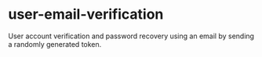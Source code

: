 # user-email-verification

User account verification and password recovery using an email by sending a randomly generated token.
